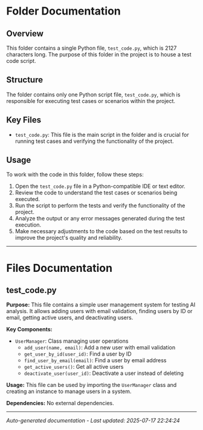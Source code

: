 # Folder Documentation

## Overview
This folder contains a single Python file, `test_code.py`, which is 2127 characters long. The purpose of this folder in the project is to house a test code script.

## Structure
The folder contains only one Python script file, `test_code.py`, which is responsible for executing test cases or scenarios within the project.

## Key Files
- `test_code.py`: This file is the main script in the folder and is crucial for running test cases and verifying the functionality of the project.

## Usage
To work with the code in this folder, follow these steps:
1. Open the `test_code.py` file in a Python-compatible IDE or text editor.
2. Review the code to understand the test cases or scenarios being executed.
3. Run the script to perform the tests and verify the functionality of the project.
4. Analyze the output or any error messages generated during the test execution.
5. Make necessary adjustments to the code based on the test results to improve the project's quality and reliability.

---

# Files Documentation

## test_code.py

**Purpose:** This file contains a simple user management system for testing AI analysis. It allows adding users with email validation, finding users by ID or email, getting active users, and deactivating users.

**Key Components:**
- `UserManager`: Class managing user operations
  - `add_user(name, email)`: Add a new user with email validation
  - `get_user_by_id(user_id)`: Find a user by ID
  - `find_user_by_email(email)`: Find a user by email address
  - `get_active_users()`: Get all active users
  - `deactivate_user(user_id)`: Deactivate a user instead of deleting

**Usage:** This file can be used by importing the `UserManager` class and creating an instance to manage users in a system.

**Dependencies:** No external dependencies.

---
*Auto-generated documentation - Last updated: 2025-07-17 22:24:24*
